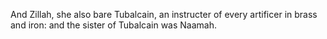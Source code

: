 And Zillah, she also bare Tubalcain, an instructer of every artificer in brass and iron: and the sister of Tubalcain was Naamah.

